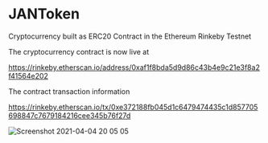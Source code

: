 # JANToken
Cryptocurrency built as ERC20 Contract in the Ethereum Rinkeby Testnet

The cryptocurrency contract is now live at

https://rinkeby.etherscan.io/address/0xaf1f8bda5d9d86c43b4e9c21e3f8a2f41564e202

The contract transaction information 

https://rinkeby.etherscan.io/tx/0xe372188fb045d1c6479474435c1d857705698847c7679184216cee345b76f27d

![Screenshot 2021-04-04 20 05 05](https://user-images.githubusercontent.com/47826916/113512628-1aee2080-9583-11eb-80a8-e5abc53a5a2e.png)

